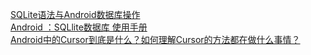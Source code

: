 [SQLite语法与Android数据库操作](https://www.jianshu.com/p/06309249f2a0)  
[Android ：SQLlite数据库 使用手册](https://www.jianshu.com/p/8e3f294e2828)  
[Android中的Cursor到底是什么？如何理解Cursor的方法都在做什么事情？](https://blog.csdn.net/android_zyf/article/details/53420267)  